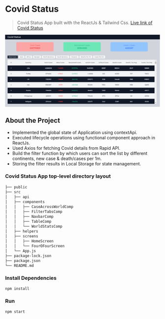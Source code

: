 # Covid Status

> Covid Status App built with the ReactJs & Tailwind Css.
[Live link of Covid Status](https://kovidstatus.netlify.app/)

![screenshot](https://github.com/itsakhilrana/CovidStatus/blob/master/src/assets/covidStatus.PNG)

## About the Project

- Implemented the global state of Application using contextApi.
- Executed lifecycle operations using functional component approach in ReactJs.
- Used Axios for fetching Covid details from Rapid API.
- Build the filter function by which users can sort the list by different continents, new case & death/cases per 1m. 
- Storing the filter results in Local Storage for state management.

### Covid Status App top-level directory layout
```
├── public 
├── src
│   ├── api
│   ├── components
│   │   ├── CaseAcrossWorldComp
│   │   ├── FilterTabsComp
│   │   ├── NavbarComp
│   │   ├── TableComp
│   │   └── WorldStatsComp
│   ├── helpers
│   ├── screens
│   │   ├── HomeScreen
│   │   └── FourOFourScreen
│   └── App.js      
├── package-lock.json
├── package.json
└── README.md
```

### Install Dependencies

```
npm install

```

### Run

```
npm start

```
